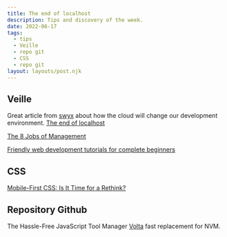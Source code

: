 ```yaml
---
title: The end of localhost
description: Tips and discovery of the week.
date: 2022-06-17
tags:
  - tips
  - Veille
  - repo git
  - CSS
  - repo git
layout: layouts/post.njk
---
```


## Veille

Great article from [swyx](https://twitter.com/swyx) about how the cloud will change our development environment. [The end of localhost](https://dx.tips/the-end-of-localhost)

[The 8 Jobs of Management](https://www.swyx.io/the-8-jobs-of-management/)

[Friendly web development tutorials for complete beginners](https://www.internetingishard.com/)

## CSS

[Mobile-First CSS: Is It Time for a Rethink?](https://alistapart.com/article/mobile-first-css-is-it-time-for-a-rethink/)

## Repository Github

The Hassle-Free JavaScript Tool Manager [Volta](https://github.com/volta-cli/volta) fast replacement for NVM.